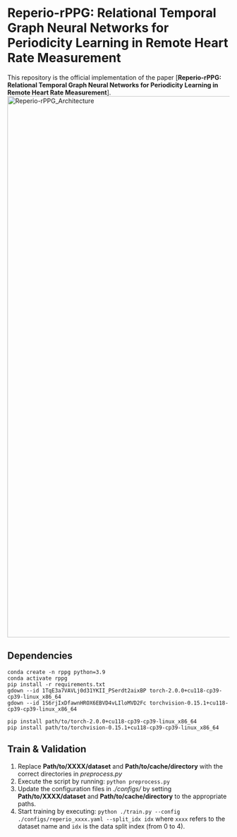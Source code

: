 # Reperio-rPPG: Relational Temporal Graph Neural Networks for Periodicity Learning in Remote Heart Rate Measurement
This repository is the official implementation of the paper [**Reperio-rPPG: Relational Temporal Graph Neural Networks for Periodicity Learning in Remote Heart Rate Measurement**].
<img width="2648" height="1228" alt="Reperio-rPPG_Architecture" src="https://github.com/user-attachments/assets/83986ae6-1a02-4b98-a1d6-f313cb019ae6" />
## Dependencies
```
conda create -n rppg python=3.9
conda activate rppg
pip install -r requirements.txt
gdown --id 1TqE3a7VAVLj0d31YKII_PSerdt2aixBP torch-2.0.0+cu118-cp39-cp39-linux_x86_64
gdown --id 1S6rjIxDfawnHROX6EBVD4vLIloMVD2Fc torchvision-0.15.1+cu118-cp39-cp39-linux_x86_64

pip install path/to/torch-2.0.0+cu118-cp39-cp39-linux_x86_64
pip install path/to/torchvision-0.15.1+cu118-cp39-cp39-linux_x86_64
```

## Train & Validation

1. Replace **Path/to/XXXX/dataset** and **Path/to/cache/directory** with the correct directories in *preprocess.py*
2. Execute the script by running: `python preprocess.py`
3. Update the configuration files in *./configs/* by setting **Path/to/XXXX/dataset** and **Path/to/cache/directory** to the appropriate paths.
4. Start training by executing: `python ./train.py --config ./configs/reperio_xxxx.yaml --split_idx idx` where `xxxx` refers to the dataset name and `idx` is the data split index (from 0 to 4).

